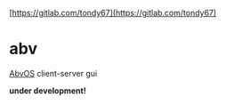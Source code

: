 [https://gitlab.com/tondy67](https://gitlab.com/tondy67)

abv
===

[AbvOS](https://tondy67.github.io/abvos/) client-server gui

**under development!**
